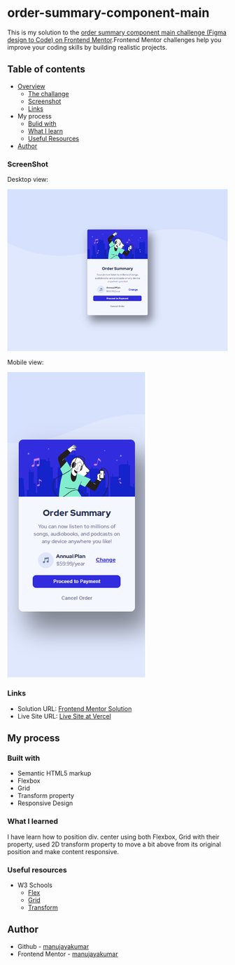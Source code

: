 # order-summary-component-main
 This is my solution to the [order summary component main challenge (Figma design to Code) on Frontend Mentor](https://www.frontendmentor.io/challenges/order-summary-component-QlPmajDUj).Frontend Mentor challenges help you improve your coding skills by building realistic projects.
## Table of contents
- [Overview](https://github.com/manujayakumar/order-summary-component-main)
  - [The challange](https://github.com/manujayakumar/order-summary-component-main)
  - [Screenshot](#Screenshot)
  - [Links](#Links)
- My process
  - [Bulid with](#Bulid-with)
  - [What I learn](#What-I-Learned)
  - [Useful Resources](#Useful-Resources)
- [Author](#Author)
### ScreenShot
Desktop view:

![](https://github.com/manujayakumar/order-summary-component-main/blob/main/screenshot/desktop-view.PNG)

Mobile view:

![](https://github.com/manujayakumar/order-summary-component-main/blob/main/screenshot/mobile-view.PNG)
### Links
- Solution URL: [Frontend Mentor Solution]()
- Live Site URL: [Live Site at Vercel](https://order-summary-component-main-peach.vercel.app/)
## My process
### Built with
- Semantic HTML5 markup
- Flexbox
- Grid
- Transform property
- Responsive Design
### What I learned
I have learn how to position div. center using both Flexbox, Grid with their property, used 2D transform property to move a bit above from its original position and make content responsive. 
### Useful resources
- W3 Schools 
  - [Flex](https://www.w3schools.com/css/css3_flexbox.asp) 
  - [Grid](https://www.w3schools.com/css/css_grid.asp) 
  - [Transform](https://www.w3schools.com/cssref/css3_pr_transform.asp)
## Author
- Github - [manujayakumar](https://github.com/manujayakumar)
- Frontend Mentor - [manujayakumar](https://www.frontendmentor.io/profile/manujayakumar)
